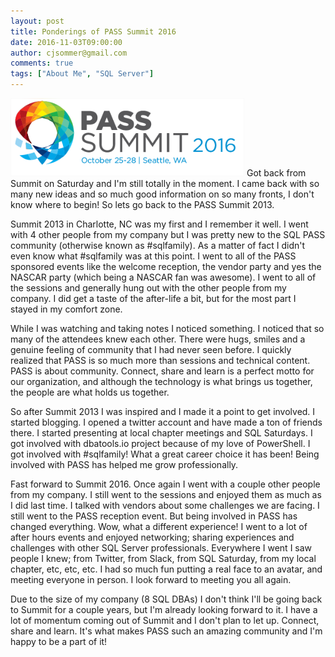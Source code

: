 ```yaml
---
layout: post
title: Ponderings of PASS Summit 2016
date: 2016-11-03T09:00:00
author: cjsommer@gmail.com
comments: true
tags: ["About Me", "SQL Server"]
---
```

<img alt='' class='alignright size-full wp-image-1452 ' src='/img/2016/11/img_581aa51d28e34.png' />
Got back from Summit on Saturday and I'm still totally in the moment. I came back with so many new ideas and so much good information on so many fronts, I don't know where to begin! So lets go back to the PASS Summit 2013.

Summit 2013 in Charlotte, NC was my first and I remember it well. I went with 4 other people from my company but I was pretty new to the SQL PASS community (otherwise known as #sqlfamily). As a matter of fact I didn't even know what #sqlfamily was at this point. I went to all of the PASS sponsored events like the welcome reception, the vendor party and yes the NASCAR party (which being a NASCAR fan was awesome). I went to all of the sessions and generally hung out with the other people from my company. I did get a taste of the after-life a bit, but for the most part I stayed in my comfort zone. 

While I was watching and taking notes I noticed something. I noticed that so many of the attendees knew each other. There were hugs, smiles and a genuine feeling of community that I had never seen before. I quickly realized that PASS is so much more than sessions and technical content. PASS is about community. Connect, share and learn is a perfect motto for our organization, and although the technology is what brings us together, the people are what holds us together.

So after Summit 2013 I was inspired and I made it a point to get involved. I started blogging. I opened a twitter account and have made a ton of friends there. I started presenting at local chapter meetings and SQL Saturdays. I got involved with dbatools.io project because of my love of PowerShell. I got involved with #sqlfamily! What a great career choice it has been! Being involved with PASS has helped me grow professionally.

Fast forward to Summit 2016. Once again I went with a couple other people from my company. I still went to the sessions and enjoyed them as much as I did last time. I talked with vendors about some challenges we are facing. I still went to the PASS reception event. But being involved in PASS has changed everything. Wow, what a different experience! I went to a lot of after hours events and enjoyed networking; sharing experiences and challenges with other SQL Server professionals. Everywhere I went I saw people I knew; from Twitter, from Slack, from SQL Saturday, from my local chapter, etc, etc, etc. I had so much fun putting a real face to an avatar, and meeting everyone in person. I look forward to meeting you all again.

Due to the size of my company (8 SQL DBAs) I don't think I'll be going back to Summit for a couple years, but I'm already looking forward to it. I have a lot of momentum coming out of Summit and I don't plan to let up. Connect, share and learn. It's what makes PASS such an amazing community and I'm happy to be a part of it!
